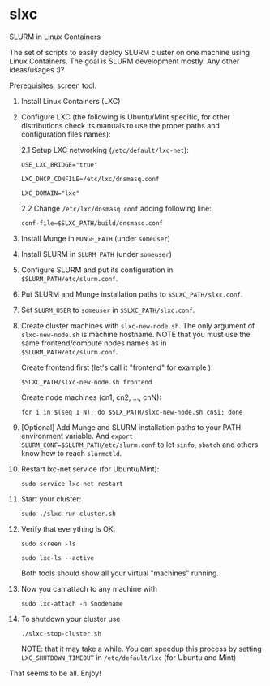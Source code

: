 slxc
====

SLURM in Linux Containers

The set of scripts to easily deploy SLURM cluster on one machine using Linux Containers.
The goal is SLURM development mostly. Any other ideas/usages :)?

Prerequisites: screen tool.

1. Install Linux Containers (LXC)

2. Configure LXC (the following is Ubuntu/Mint specific, for other distributions check its manuals to use the proper paths and configuration files names):

    2.1 Setup LXC networking (`/etc/default/lxc-net`): 

    `USE_LXC_BRIDGE="true"`

    `LXC_DHCP_CONFILE=/etc/lxc/dnsmasq.conf`

    `LXC_DOMAIN="lxc"`

    2.2 Change `/etc/lxc/dnsmasq.conf` adding following line:

    `conf-file=$SLXC_PATH/build/dnsmasq.conf`

3. Install Munge in `MUNGE_PATH` (under `someuser`)

4. Install SLURM in `SLURM_PATH` (under `someuser`)

5. Configure SLURM and put its configuration in `$SLURM_PATH/etc/slurm.conf`.

6. Put SLURM and Munge installation paths to `$SLXC_PATH/slxc.conf`.

7. Set `SLURM_USER` to `someuser` in `$SLXC_PATH/slxc.conf`.

8. Create cluster machines with `slxc-new-node.sh`. The only argument of `slxc-new-node.sh` is machine hostname. NOTE that you must use the same frontend/compute nodes names as in `$SLURM_PATH/etc/slurm.conf`.
    
    Create frontend first (let's call it "frontend" for example ):
    
    `$SLXC_PATH/slxc-new-node.sh frontend`
    
    Create node machines (cn1, cn2, ..., cnN):
    
    `for i in $(seq 1 N); do $SLX_PATH/slxc-new-node.sh cn$i; done`

9. [Optional] Add Munge and SLURM installation paths to your PATH environment variable.
    And `export SLURM_CONF=$SLURM_PATH/etc/slurm.conf` to let `sinfo`, `sbatch`
    and others know how to reach `slurmctld`.

10. Restart lxc-net service (for Ubuntu/Mint):

    `sudo service lxc-net restart`

11. Start your cluster:
    
    `sudo ./slxc-run-cluster.sh`

12. Verify that everything is OK:
    
    `sudo screen -ls`
    
    `sudo lxc-ls --active`
    
    Both tools should show all your virtual "machines" running.

13. Now you can attach to any machine with
    
    `sudo lxc-attach -n $nodename`

14. To shutdown your cluster use

    `./slxc-stop-cluster.sh`
    
    NOTE: that it may take a while. You can speedup this process by setting
`LXC_SHUTDOWN_TIMEOUT` in `/etc/default/lxc` (for Ubuntu and Mint)

That seems to be all. Enjoy!
